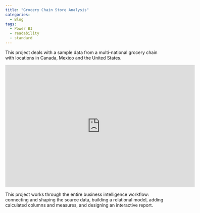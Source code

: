 ```yaml
---
title: "Grocery Chain Store Analysis"
categories:
  - Blog
tags:
  - Power BI
  - readability
  - standard
---
```

This project deals with a sample data from a multi-national grocery chain with locations in Canada, Mexico and the United States.

<iframe width="600" height="388" src="https://app.powerbi.com/view?r=eyJrIjoiZDdlOWZjODMtYjM3YS00ZWI5LTljNGUtNTkzMjIyYTA0OTE3IiwidCI6IjhhYjFmYjMzLTI2MWUtNDUyOC04ZjU0LTE5NGUzNWZmNzlmNSJ9&pageName=ReportSection" frameborder="0" allowFullScreen="true"></iframe>


This project works through the entire business intelligence workflow: connecting and shaping the source data, building a relational model, adding calculated columns and measures, and designing an interactive report. 
